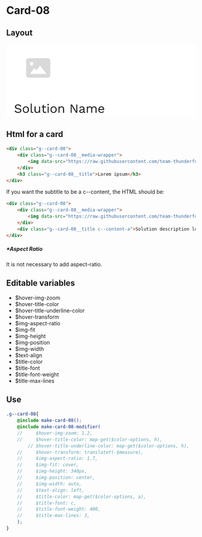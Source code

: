 # Card-08

## Layout

![alt text][card-08]

[card-08]: /src/img/global-components/card/card-08.jpg

## Html for a card

```html
<div class="g--card-08">
    <div class="g--card-08__media-wrapper">
        <img data-src="https://raw.githubusercontent.com/team-thunderfoot/ui/main/src/img/global-components/rounded-img-placeholder.png" src="/src/img/global-components/placeholder.jpg" alt="alt text" class="g--card-08__media-wrapper__media g--lazy-01">
    </div>
    <h3 class="g--card-08__title">Lorem ipsum</h3>
</div>
```

If you want the subtitle to be a c--content, the HTML should be:
```html
<div class="g--card-08">
    <div class="g--card-08__media-wrapper">
        <img data-src="https://raw.githubusercontent.com/team-thunderfoot/ui/main/src/img/global-components/rounded-img-placeholder.png" src="/src/img/global-components/placeholder.jpg" alt="alt text" class="g--card-08__media-wrapper__media g--lazy-01">
    </div>
    <div class="g--card-08__title c--content-a">Solution description lorem ipsum dolor sit amet consectetur.</div>
</div>
```

##### \*Aspect Ratio

It is not necessary to add aspect-ratio.

## Editable variables

- $hover-img-zoom
- $hover-title-color
- $hover-title-underline-color
- $hover-transform
- $img-aspect-ratio
- $img-fit
- $img-height
- $img-position
- $img-width
- $text-align
- $title-color
- $title-font
- $title-font-weight
- $title-max-lines

## Use

```scss
.g--card-08{
    @include make-card-08();
    @include make-card-08-modifier(
    //     $hover-img-zoom: 1.2,
    //     $hover-title-color: map-get($color-options, h),
        // $hover-title-underline-color: map-get($color-options, h),
    //     $hover-transform: translateY(-$measure),
    //     $img-aspect-ratio: 1.7,
    //     $img-fit: cover,
    //     $img-height: 340px,
    //     $img-position: center,
    //     $img-width: auto,
    //     $text-align: left,
    //     $title-color: map-get($color-options, a),
    //     $title-font: c,
    //     $title-font-weight: 400,
    //     $title-max-lines: 3,
    );
}
```